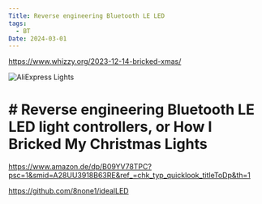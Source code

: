 ```yaml
---
Title: Reverse engineering Bluetooth LE LED
tags:
  - BT
Date: 2024-03-01
---
```

https://www.whizzy.org/2023-12-14-bricked-xmas/

![AliExpress Lights](https://www.whizzy.org/wp-content/uploads/2023/12/aliex_lights.jpg)

#  # Reverse engineering Bluetooth LE LED light controllers, or How I Bricked My Christmas Lights

https://www.amazon.de/dp/B09YV78TPC?psc=1&smid=A28UU3918B63RE&ref_=chk_typ_quicklook_titleToDp&th=1

https://github.com/8none1/idealLED 